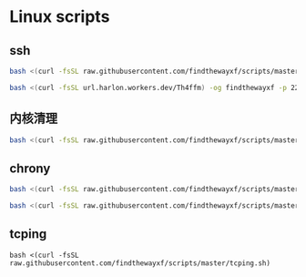 # Linux scripts



## ssh

```bash
bash <(curl -fsSL raw.githubusercontent.com/findthewayxf/scripts/master/ssh.sh) -og findthewayxf -p 22122 -d

bash <(curl -fsSL url.harlon.workers.dev/Th4ffm) -og findthewayxf -p 22122 -d
```



## 内核清理

```bash
bash <(curl -fsSL raw.githubusercontent.com/findthewayxf/scripts/master/ckernel.sh) 
```



## chrony

```bash
bash <(curl -fsSL raw.githubusercontent.com/findthewayxf/scripts/master/chrony-in.sh)

bash <(curl -fsSL raw.githubusercontent.com/findthewayxf/scripts/master/chrony-out.sh)
```



## tcping

```
bash <(curl -fsSL raw.githubusercontent.com/findthewayxf/scripts/master/tcping.sh) 
```

